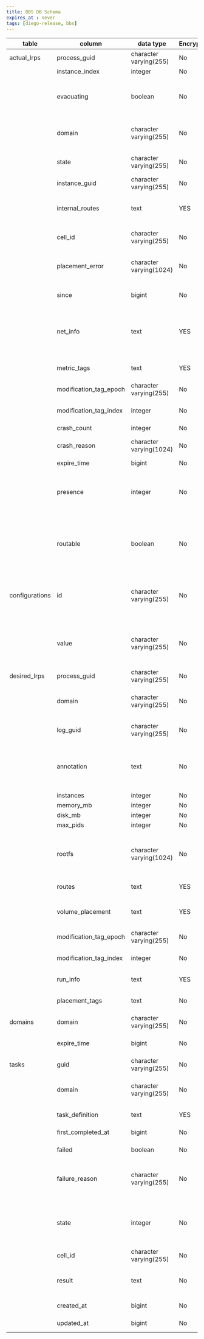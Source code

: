 ```yaml
---
title: BBS DB Schema
expires_at : never
tags: [diego-release, bbs]
---
```


| table          | column                 | data type               | Encrypted | description                                                                                                                                               |
|----------------|------------------------|-------------------------|-----------|-----------------------------------------------------------------------------------------------------------------------------------------------------------|
| actual_lrps    | process_guid           | character varying(255)  | No        | DesiredLRP unique identifier (foreign key)                                                                                                                |
|                | instance_index         | integer                 | No        | ActualLRP index                                                                                                                                           |
|                | evacuating             | boolean                 | No        | **Deprecated in favor of `presence`.** True if the LRP is on an evacuating cell, false otherwise.                                                         |
|                | domain                 | character varying(255)  | No        | Domain to which the DesiredLRP belong (either cf-apps or cf-tasks)                                                                                        |
|                | state                  | character varying(255)  | No        | One of UNCLAIMED, CLAIMED, RUNNING OR CRASHED                                                                                                             |
|                | instance_guid          | character varying(255)  | No        | Globally unique id for this row                                                                                                                           |
|                | internal_routes        | text                    | YES       | Internal route hostnames used for generating cert SANs in support of C2C TLS                                                                              |
|                | cell_id                | character varying(255)  | No        | Id of the cell on which the LRP is CLAIMED OR RUNNING                                                                                                     |
|                | placement_error        | character varying(1024) | No        | Most recent placement error that the Auctioneer encountered                                                                                               |
|                | since                  | bigint                  | No        | Time when the ActualLRP state was last updated                                                                                                            |
|                | net_info               | text                    | YES       | Information about the host ip, the internal interface ip address of the container as well as (host -> container) port mappings                            |
|                | metric_tags            | text                    | YES       | Metadata used for tagging logs and metrics                                                                                                                |
|                | modification_tag_epoch | character varying(255)  | No        | GUID generated when the record is created                                                                                                                 |
|                | modification_tag_index | integer                 | No        | Integer incremented everytime there is an update to the record                                                                                            |
|                | crash_count            | integer                 | No        | Number of crashes                                                                                                                                         |
|                | crash_reason           | character varying(1024) | No        | Reason for the most reason crash (e.g. app failed the healthcheck)                                                                                        |
|                | expire_time            | bigint                  | No        | Unused                                                                                                                                                    |
|                | presence               | integer                 | No        | Describes the presence of the cell hosting the ActualLRP. 0 for `Ordinary`, 1 for `Evacuating`, and 2 for `Suspect`.                                      |
|                | routable               | boolean                 | No        | True if the ActualLRP is ready to serve traffic, i.e. the LRP has passed any *defined* readiness checks or no readiness checks provided. False otherwise. |
| configurations | id                     | character varying(255)  | No        | Configuration table holds configuration values for BBS. Currently id can be one of "version" or "encryption_key_label"                                    |
|                | value                  | character varying(255)  | No        | For "version" it is the current version of the database. "encryption_key_label" holds the label of the active encryption key                              |
| desired_lrps   | process_guid           | character varying(255)  | No        | Unique identifier of the DesiredLRP                                                                                                                       |
|                | domain                 | character varying(255)  | No        | Domain to which the DesiredLRP belong (either cf-apps or cf-tasks)                                                                                        |
|                | log_guid               | character varying(255)  | No        | Identifier to use when emitting application logs                                                                                                          |
|                | annotation             | text                    | No        | Optional field for clients of the Diego BBS Api (currently used by CC. set to the timestamp when CC app was last updated)                                 |
|                | instances              | integer                 | No        | Number of instances                                                                                                                                       |
|                | memory_mb              | integer                 | No        | Memory Quota in MB                                                                                                                                        |
|                | disk_mb                | integer                 | No        | Disk Quota in MB                                                                                                                                          |
|                | max_pids               | integer                 | No        | Process ids Quota                                                                                                                                         |
|                | rootfs                 | character varying(1024) | No        | Scheme of RootFS to use for the LRP (for example "docker://some/image" or "preloaded:cflinuxfs3")                                                         |
|                | routes                 | text                    | YES       | Routes bound to the DesiredLRP                                                                                                                            |
|                | volume_placement       | text                    | YES       | Volumes to be mounted for the LRP (passed through to the persistence layer)                                                                               |
|                | modification_tag_epoch | character varying(255)  | No        | GUID generated when the record is created                                                                                                                 |
|                | modification_tag_index | integer                 | No        | Integer incremented everytime there is an update to the record                                                                                            |
|                | run_info               | text                    | YES       | Metadata on how to run the application                                                                                                                    |
|                | placement_tags         | text                    | No        | Specify the isolation segment used to run the application                                                                                                 |
| domains        | domain                 | character varying(255)  | No        | Domain name                                                                                                                                               |
|                | expire_time            | bigint                  | No        | Absolute time after which the Domain is considered stale                                                                                                  |
| tasks          | guid                   | character varying(255)  | No        | Unique identifier of the Task                                                                                                                             |
|                | domain                 | character varying(255)  | No        | Domain to which the DesiredLRP belong (either cf-apps or cf-tasks)                                                                                        |
|                | task_definition        | text                    | YES       | Metadata on how to run the task                                                                                                                           |
|                | first_completed_at     | bigint                  | No        | Timestamp when the task was completed                                                                                                                     |
|                | failed                 | boolean                 | No        | True if the task completed with failures                                                                                                                  |
|                | failure_reason         | character varying(255)  | No        | Reason for the failure (if failed is true), for example (task exited with non zero status code)                                                           |
|                | state                  | integer                 | No        | State of the task one of 0: "Invalid", 1: "Pending", 2: "Running", 3: "Completed", 4: "Resolving"                                                         |
|                | cell_id                | character varying(255)  | No        | Id of the cell on which the Task is Running                                                                                                               |
|                | result                 | text                    | No        | The content of the task's result file (result file is specified in the task_definition)                                                                   |
|                | created_at             | bigint                  | No        | Timestamp when the task was first created                                                                                                                 |
|                | updated_at             | bigint                  | No        | Timestamp when the task was last updated                                                                                                                  |
